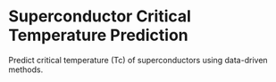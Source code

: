 # Superconductor Critical Temperature Prediction
Predict critical temperature (Tc) of superconductors using data-driven methods.
